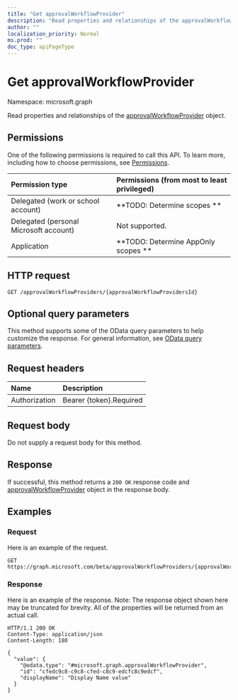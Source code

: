 ```yaml
---
title: "Get approvalWorkflowProvider"
description: "Read properties and relationships of the approvalWorkflowProvider object."
author: ""
localization_priority: Normal
ms.prod: ""
doc_type: apiPageType
---
```


# Get approvalWorkflowProvider

Namespace: microsoft.graph

Read properties and relationships of the [approvalWorkflowProvider](../resources/approvalworkflowprovider.md) object.

## Permissions
One of the following permissions is required to call this API. To learn more, including how to choose permissions, see [Permissions](/concepts/permissions-reference.md).

|Permission type|Permissions (from most to least privileged)|
|:---|:---|
|Delegated (work or school account)|**TODO: Determine scopes **|
|Delegated (personal Microsoft account)|Not supported.|
|Application|**TODO: Determine AppOnly scopes **|

## HTTP request
<!-- {
  "blockType": "ignored"
}
-->
``` http
GET /approvalWorkflowProviders/{approvalWorkflowProvidersId}
```

## Optional query parameters
This method supports some of the OData query parameters to help customize the response. For general information, see [OData query parameters](/graph/query-parameters).

## Request headers
|Name|Description|
|:---|:---|
|Authorization|Bearer {token}.Required|

## Request body
Do not supply a request body for this method.

## Response
If successful, this method returns a `200 OK` response code and [approvalWorkflowProvider](../resources/approvalworkflowprovider.md) object in the response body.

## Examples

### Request
Here is an example of the request.
<!-- {
  "blockType": "request",
  "name": "get_approvalworkflowprovider"
}
-->
``` http
GET https://graph.microsoft.com/beta/approvalWorkflowProviders/{approvalWorkflowProvidersId}
```

### Response
Here is an example of the response. Note: The response object shown here may be truncated for brevity. All of the properties will be returned from an actual call.
<!-- {
  "blockType": "response",
  "truncated": true,
  "@odata.type": "microsoft.graph.approvalWorkflowProvider"
}
-->
``` http
HTTP/1.1 200 OK
Content-Type: application/json
Content-Length: 180

{
  "value": {
    "@odata.type": "#microsoft.graph.approvalWorkflowProvider",
    "id": "cfedc9c8-c9c8-cfed-c8c9-edcfc8c9edcf",
    "displayName": "Display Name value"
  }
}
```

